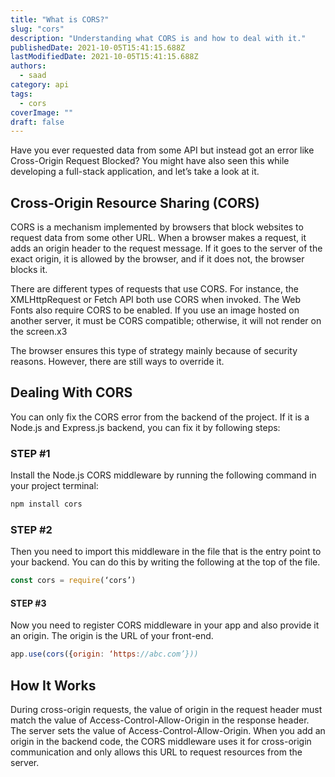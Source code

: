 ```yaml
---
title: "What is CORS?"
slug: "cors"
description: "Understanding what CORS is and how to deal with it."
publishedDate: 2021-10-05T15:41:15.688Z
lastModifiedDate: 2021-10-05T15:41:15.688Z
authors:
  - saad
category: api
tags:
  - cors
coverImage: ""
draft: false
---
```


<Lead>
Have you ever requested data from some API but instead got an error like Cross-Origin Request Blocked? You might have also seen this while developing a full-stack application, and let’s take a look at it.
</Lead>

## Cross-Origin Resource Sharing (CORS)

CORS is a mechanism implemented by browsers that block websites to request data from some other URL. When a browser makes a request, it adds an origin header to the request message. If it goes to the server of the exact origin, it is allowed by the browser, and if it does not, the browser blocks it.

There are different types of requests that use CORS. For instance, the XMLHttpRequest or Fetch API both use CORS when invoked. The Web Fonts also require CORS to be enabled. If you use an image hosted on another server, it must be CORS compatible; otherwise, it will not render on the screen.x3

The browser ensures this type of strategy mainly because of security reasons. However, there are still ways to override it.

## Dealing With CORS

You can only fix the CORS error from the backend of the project. If it is a Node.js and Express.js backend, you can fix it by following steps:

### STEP #1

Install the Node.js CORS middleware by running the following command in your project terminal:

```sh
npm install cors
```

### STEP #2

Then you need to import this middleware in the file that is the entry point to your backend. You can do this by writing the following at the top of the file.

```js
const cors = require(‘cors’)
```

#### STEP #3

Now you need to register CORS middleware in your app and also provide it an origin. The origin is the URL of your front-end.

```js
app.use(cors({origin: ‘https://abc.com’}))
```

## How It Works

During cross-origin requests, the value of origin in the request header must match the value of Access-Control-Allow-Origin in the response header. The server sets the value of Access-Control-Allow-Origin. When you add an origin in the backend code, the CORS middleware uses it for cross-origin communication and only allows this URL to request resources from the server.
